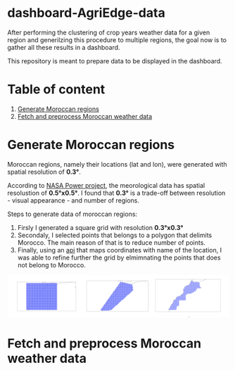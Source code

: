 # dashboard-AgriEdge-data

After performing the clustering of crop years weather data for a given region and generilzing this procedure to multiple regions, the goal now is to gather all these results in a dashboard.

This repository is meant to prepare data to be displayed in the dashboard.


# Table of content

1. <a href="#generate-moroccan-data">Generate Moroccan regions</a>
2. <a href="#fetch-preprocess-data">Fetch and preprocess Moroccan weather data</a>


# <span id="generate-moroccan-data">Generate Moroccan regions</span>

Moroccan regions, namely their locations (lat and lon), were generated with spatial resolution of **0.3°**. 

According to [NASA Power project](https://power.larc.nasa.gov/), the meorological data has spatial resolustion of **0.5°x0.5°**. I found that **0.3°** is a trade-off between resolution - visual appearance - and number of regions.

Steps to generate data of moroccan regions:
1. Firsly I generated a square grid with resolution **0.3°x0.3°**
2. Secondaly, I selected points that belongs to a polygon that delimits Morocco. The main reason of that is to reduce number of points.
3. Finally, using an [api](https://positionstack.com/) that maps coordinates with name of the location, I was able to refine further the grid by elmimnating the points that does not belong to Morocco.

<img src="screenshots/horizontal-steps-map.png">


# <span id="fetch-preprocess-data">Fetch and preprocess Moroccan weather data</span>